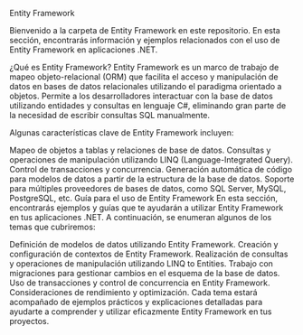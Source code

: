 Entity Framework

Bienvenido a la carpeta de Entity Framework en este repositorio. En esta sección, encontrarás información y ejemplos relacionados con el uso de Entity Framework en aplicaciones .NET.

¿Qué es Entity Framework?
Entity Framework es un marco de trabajo de mapeo objeto-relacional (ORM) que facilita el acceso y manipulación de datos en bases de datos relacionales utilizando el paradigma orientado a objetos. Permite a los desarrolladores interactuar con la base de datos utilizando entidades y consultas en lenguaje C#, eliminando gran parte de la necesidad de escribir consultas SQL manualmente.

Algunas características clave de Entity Framework incluyen:

Mapeo de objetos a tablas y relaciones de base de datos.
Consultas y operaciones de manipulación utilizando LINQ (Language-Integrated Query).
Control de transacciones y concurrencia.
Generación automática de código para modelos de datos a partir de la estructura de la base de datos.
Soporte para múltiples proveedores de bases de datos, como SQL Server, MySQL, PostgreSQL, etc.
Guía para el uso de Entity Framework
En esta sección, encontrarás ejemplos y guías que te ayudarán a utilizar Entity Framework en tus aplicaciones .NET. A continuación, se enumeran algunos de los temas que cubriremos:

Definición de modelos de datos utilizando Entity Framework.
Creación y configuración de contextos de Entity Framework.
Realización de consultas y operaciones de manipulación utilizando LINQ to Entities.
Trabajo con migraciones para gestionar cambios en el esquema de la base de datos.
Uso de transacciones y control de concurrencia en Entity Framework.
Consideraciones de rendimiento y optimización.
Cada tema estará acompañado de ejemplos prácticos y explicaciones detalladas para ayudarte a comprender y utilizar eficazmente Entity Framework en tus proyectos.

